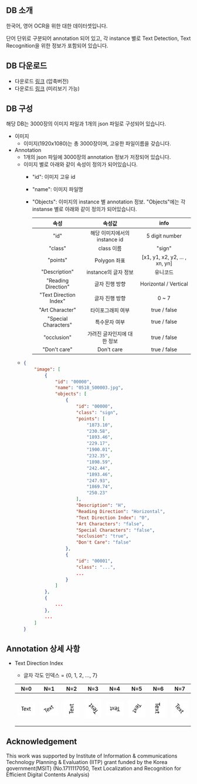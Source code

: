 ## DB 소개
한국어, 영어 OCR을 위한 대한 데이터셋입니다.

단어 단위로 구분되어 annotation 되어 있고, 각 instance 별로 Text Detection, Text Recognition을 위한 정보가 포함되어 있습니다.  

## DB 다운로드
* 다운로드 [링크](https://drive.google.com/file/d/1AYEpejAB5jd2zi-vWayCQmDkQN-kKrvN/view?usp=sharing) (압축버전)
* 다운로드 [링크](https://kor01.safelinks.protection.outlook.com/?url=https%3A%2F%2Fdrive.google.com%2Fdrive%2Ffolders%2F11frxzBLp-2_krbjVLSozXXurbmuh40A8%3Fusp%3Dsharing&data=04%7C01%7Cjaemyunglee%40ncsoft.com%7Cfa5107f91fa14d8976cf08d8b2e9ec9f%7C91856527a4464990b48e37ca10f2ee8d%7C0%7C0%7C637456065049643905%7CUnknown%7CTWFpbGZsb3d8eyJWIjoiMC4wLjAwMDAiLCJQIjoiV2luMzIiLCJBTiI6Ik1haWwiLCJXVCI6Mn0%3D%7C1000&sdata=9hP6MzZwdKSPD0Tk34N2cr3jELakiIYbhhaIiH7bzNw%3D&reserved=0) (미리보기 가능)

## DB 구성
해당 DB는 3000장의 이미지 파일과 1개의 json 파일로 구성되어 있습니다.
* 이미지
    * 이미지(1920x1080)는 총 3000장이며, 고유한 파일이름을 갖습니다.
* Annotation
    * 1개의 json 파일에 3000장의 annotation 정보가 저장되어 있습니다.
    * 이미지 별로 아래와 같이 속성이 정의가 되어있습니다.
        * "id": 이미지 고유 id
        * "name": 이미지 파일명
        * "Objects": 이미지의 instance 별 annotation 정보. "Objects"에는 각 instanse 별로 아래와 같이 정의가 되어있습니다.
        
            | **속성** | **속성값** | **info** |
            |  :---:  |  :---:  |  :---:  | 
            | "id" | 해당 이미지에서의 instance id | 5 digit number |
            | "class" | class 이름  | "sign" |
            | "points" | Polygon 좌표 | [x1, y1, x2, y2, ... , xn, yn] |
            | "Description" | instance의 글자 정보 | 유니코드 |
            | "Reading Direction" | 글자 진행 방향 | Horizontal / Vertical |
            | "Text Direction Index" | 글자 진행 방향 | 0 ~ 7 |
            | "Art Character" | 타이포그래피 여부 | true / false |
            | "Special Characters" | 특수문자 여부 | true / false |
            | "occlusion" | 가려진 글자인지에 대한 정보 | true / false |
            | "Don't care" | Don't care | true / false |
    * ```json
      {
          "image": [
              {
                  "id": "00000",
                  "name": "0518_S00003.jpg",
                  "objects": [
                      {
                          "id": "00000",
                          "class": "sign",
                          "points": [
                              "1873.10",
                              "230.58",
                              "1893.46",
                              "229.17",
                              "1900.01",
                              "232.35",
                              "1898.59",
                              "242.44",
                              "1893.46",
                              "247.93",
                              "1869.74",
                              "250.23"
                          ],
                          "Description": "H",
                          "Reading Direction": "Horizontal",
                          "Text Direction Index": "0",
                          "Art Characters": "false",
                          "Special Characters": "false",
                          "occlusion": "true",
                          "Don't Care": "false"
                      },
                      {
                          "id": "00001",
                          "class": "...",
                          ...
                      }
                  ]
              },
              {
                  ...
              },
              ...
          ]
      }
      ```
## Annotation 상세 사항
* Text Direction Index
    * 글자 각도 인덱스 = {0, 1, 2, ..., 7}
    
    | **N=0** | **N=1** | **N=2** | **N=3** | **N=4** | **N=5** | **N=6** | **N=7** |
    |  :---:  |  :---:  |  :---:  |  :---:  |  :---:  |  :---:  |  :---:  |  :---:  |
    | <p align="center"> <img src="pic/n0.PNG"> </p> | <p align="center"> <img src="pic/n1.PNG"> </p> | <p align="center"> <img src="pic/n2.PNG"> </p> | <p align="center"> <img src="pic/n3.PNG"> </p> | <p align="center"> <img src="pic/n4.PNG"> </p> | <p align="center"> <img src="pic/n5.PNG"> </p> | <p align="center"> <img src="pic/n6.PNG"> </p> | <p align="center"> <img src="pic/n7.PNG"> </p> |
    
## Acknowledgement
This work was supported by Institute of Information & communications Technology Planning & Evaluation (IITP)
grant funded by the Korea government(MSIT)
(No.1711117050, Text Localization and Recognition for Efficient Digital Contents Analysis)